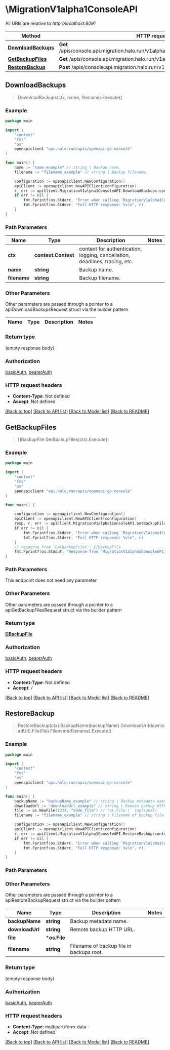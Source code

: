 # \MigrationV1alpha1ConsoleAPI

All URIs are relative to *http://localhost:8091*

Method | HTTP request | Description
------------- | ------------- | -------------
[**DownloadBackups**](MigrationV1alpha1ConsoleAPI.md#DownloadBackups) | **Get** /apis/console.api.migration.halo.run/v1alpha1/backups/{name}/files/{filename} | 
[**GetBackupFiles**](MigrationV1alpha1ConsoleAPI.md#GetBackupFiles) | **Get** /apis/console.api.migration.halo.run/v1alpha1/backup-files | 
[**RestoreBackup**](MigrationV1alpha1ConsoleAPI.md#RestoreBackup) | **Post** /apis/console.api.migration.halo.run/v1alpha1/restorations | 



## DownloadBackups

> DownloadBackups(ctx, name, filename).Execute()



### Example

```go
package main

import (
	"context"
	"fmt"
	"os"
	openapiclient "api.halo.run/apis/openapi-go-console"
)

func main() {
	name := "name_example" // string | Backup name.
	filename := "filename_example" // string | Backup filename.

	configuration := openapiclient.NewConfiguration()
	apiClient := openapiclient.NewAPIClient(configuration)
	r, err := apiClient.MigrationV1alpha1ConsoleAPI.DownloadBackups(context.Background(), name, filename).Execute()
	if err != nil {
		fmt.Fprintf(os.Stderr, "Error when calling `MigrationV1alpha1ConsoleAPI.DownloadBackups``: %v\n", err)
		fmt.Fprintf(os.Stderr, "Full HTTP response: %v\n", r)
	}
}
```

### Path Parameters


Name | Type | Description  | Notes
------------- | ------------- | ------------- | -------------
**ctx** | **context.Context** | context for authentication, logging, cancellation, deadlines, tracing, etc.
**name** | **string** | Backup name. | 
**filename** | **string** | Backup filename. | 

### Other Parameters

Other parameters are passed through a pointer to a apiDownloadBackupsRequest struct via the builder pattern


Name | Type | Description  | Notes
------------- | ------------- | ------------- | -------------



### Return type

 (empty response body)

### Authorization

[basicAuth](../README.md#basicAuth), [bearerAuth](../README.md#bearerAuth)

### HTTP request headers

- **Content-Type**: Not defined
- **Accept**: Not defined

[[Back to top]](#) [[Back to API list]](../README.md#documentation-for-api-endpoints)
[[Back to Model list]](../README.md#documentation-for-models)
[[Back to README]](../README.md)


## GetBackupFiles

> []BackupFile GetBackupFiles(ctx).Execute()





### Example

```go
package main

import (
	"context"
	"fmt"
	"os"
	openapiclient "api.halo.run/apis/openapi-go-console"
)

func main() {

	configuration := openapiclient.NewConfiguration()
	apiClient := openapiclient.NewAPIClient(configuration)
	resp, r, err := apiClient.MigrationV1alpha1ConsoleAPI.GetBackupFiles(context.Background()).Execute()
	if err != nil {
		fmt.Fprintf(os.Stderr, "Error when calling `MigrationV1alpha1ConsoleAPI.GetBackupFiles``: %v\n", err)
		fmt.Fprintf(os.Stderr, "Full HTTP response: %v\n", r)
	}
	// response from `GetBackupFiles`: []BackupFile
	fmt.Fprintf(os.Stdout, "Response from `MigrationV1alpha1ConsoleAPI.GetBackupFiles`: %v\n", resp)
}
```

### Path Parameters

This endpoint does not need any parameter.

### Other Parameters

Other parameters are passed through a pointer to a apiGetBackupFilesRequest struct via the builder pattern


### Return type

[**[]BackupFile**](BackupFile.md)

### Authorization

[basicAuth](../README.md#basicAuth), [bearerAuth](../README.md#bearerAuth)

### HTTP request headers

- **Content-Type**: Not defined
- **Accept**: */*

[[Back to top]](#) [[Back to API list]](../README.md#documentation-for-api-endpoints)
[[Back to Model list]](../README.md#documentation-for-models)
[[Back to README]](../README.md)


## RestoreBackup

> RestoreBackup(ctx).BackupName(backupName).DownloadUrl(downloadUrl).File(file).Filename(filename).Execute()





### Example

```go
package main

import (
	"context"
	"fmt"
	"os"
	openapiclient "api.halo.run/apis/openapi-go-console"
)

func main() {
	backupName := "backupName_example" // string | Backup metadata name. (optional)
	downloadUrl := "downloadUrl_example" // string | Remote backup HTTP URL. (optional)
	file := os.NewFile(1234, "some_file") // *os.File |  (optional)
	filename := "filename_example" // string | Filename of backup file in backups root. (optional)

	configuration := openapiclient.NewConfiguration()
	apiClient := openapiclient.NewAPIClient(configuration)
	r, err := apiClient.MigrationV1alpha1ConsoleAPI.RestoreBackup(context.Background()).BackupName(backupName).DownloadUrl(downloadUrl).File(file).Filename(filename).Execute()
	if err != nil {
		fmt.Fprintf(os.Stderr, "Error when calling `MigrationV1alpha1ConsoleAPI.RestoreBackup``: %v\n", err)
		fmt.Fprintf(os.Stderr, "Full HTTP response: %v\n", r)
	}
}
```

### Path Parameters



### Other Parameters

Other parameters are passed through a pointer to a apiRestoreBackupRequest struct via the builder pattern


Name | Type | Description  | Notes
------------- | ------------- | ------------- | -------------
 **backupName** | **string** | Backup metadata name. | 
 **downloadUrl** | **string** | Remote backup HTTP URL. | 
 **file** | ***os.File** |  | 
 **filename** | **string** | Filename of backup file in backups root. | 

### Return type

 (empty response body)

### Authorization

[basicAuth](../README.md#basicAuth), [bearerAuth](../README.md#bearerAuth)

### HTTP request headers

- **Content-Type**: multipart/form-data
- **Accept**: Not defined

[[Back to top]](#) [[Back to API list]](../README.md#documentation-for-api-endpoints)
[[Back to Model list]](../README.md#documentation-for-models)
[[Back to README]](../README.md)

